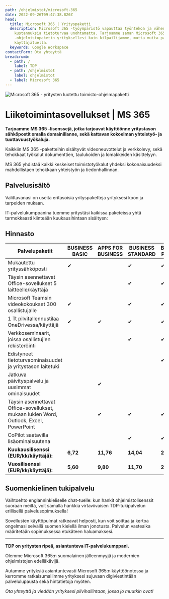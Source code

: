 ```yaml
---
path: /ohjelmistot/microsoft-365
date: 2022-09-26T09:47:38.826Z
head:
  title: Microsoft 365 | Yrityspaketti
  description: Microsoft 365 -työympäristö vapauttaa työntekoa ja vähentää
    kustannuksia tietoturvaa unohtamatta. Tarjoamme saman Microsoft 365
    -ohjelmistopaketin yrityksellesi kuin kilpailijamme, mutta muita paremmalla
    käyttäjätuella.
  keywords: Google Workspace
contactForm: Ota yhteyttä
breadcrumb:
  - path: /
    label: TDP
  - path: /ohjelmistot
    label: ohjelmistot
  - label: Microsoft 365
---
```

![Microsoft 365 - yritysten luotettu toimisto-ohjelmapaketti](/assets/365-tinified.jpg "Microsoft 365")

# Liiketoimintasovellukset | MS 365

**Tarjoamme MS 365 -lisenssejä, jotka tarjoavat käyttöönne yritystason sähköpostit omalla domainillanne, sekä kattavan kokoelman yhteistyö- ja tuottavuustyökaluja.**

Kaikkiin MS 365  -paketteihin sisältyvät videoneuvottelut ja verkkolevy, sekä tehokkaat työkalut dokumenttien, taulukoiden ja lomakkeiden käsittelyyn.

MS 365 yhdistää kaikki keskeiset toimistotyökalut yhdeksi kokonaisuudeksi mahdollistaen tehokkaan yhteistyön ja tiedonhallinnan. 

## Palvelusisältö

Valittavanasi on useita eritasoisia yrityspaketteja yrityksesi koon ja tarpeiden mukaan. 

IT-palvelukumppanina tuemme yritystäsi kaikissa paketeissa yhtä tarmokkaasti kiinteään kuukausihintaan sisältyen:

## Hinnasto

| Palvelupaketit                                                                         | BUSINESS BASIC | APPS FOR BUSINESS | BUSINESS STANDARD | BUSINESS PREMIUM |
| -------------------------------------------------------------------------------------- | -------------- | ----------------- | ----------------- | ---------------- |
| M﻿ukautettu yrityssähköposti                                                           | ✔              |                   | ✔                 | ✔                |
| Täysin asennettavat Office-sovellukset 5 laitteelle/käyttäjä                          |               |                  | ✔                 | ✔                |
| Microsoft Teamsin videokokoukset 300 osallistujalle                                    | ✔              |                   | ✔                 | ✔                |
| 1 Tt pilvitallennustilaa OneDrivessa/käyttäjä                                          | ✔              | ✔                 | ✔                 | ✔                |
| Verkkoseminaarit, joissa osallistujien rekisteröinti                                   |                |                   | ✔                 | ✔                |
| Edistyneet tietoturvaominaisuudet ja yritystason laitetuki                             |                |                   |                   | ✔                |
| Jatkuva päivityspalvelu ja uusimmat ominaisuudet                                       |                | ✔                 |                   |                  |
| Täysin asennettavat Office-sovellukset, mukaan lukien Word, Outlook, Excel, PowerPoint |                | ✔                 |  ✔                 | ✔                 |
| CoPilot saatavilla lisäominaisuutena                                                   |                |                   | ✔                 | ✔                |
| **Kuukausilisenssi (EUR/kk/käyttäjä):**                                                | **6,72**       | **11,76**         | **14,04**         | **24,72**        |
| **Vuosilisenssi (EUR/kk/käyttäjä):**                                                   | **5,60**       | **9,80**          | **11,70**         | **20,60**        |

## Suomenkielinen tukipalvelu

Vaihtoehto englanninkieliselle chat-tuelle: kun hankit ohjelmistolisenssit suoraan meiltä, voit samalla hankkia virtaviivaisen TDP-tukipalvelun erillisellä palvelusopimuksella! 

Sovellusten käyttöpulmat ratkeavat helposti, kun voit soittaa ja kertoa ongelmasi selvällä suomen kielellä ilman jonotusta. Palvelun vasteaika määritetään sopimuksessa etukäteen haluamaksesi.

- - -

**TDP on yritysten ripeä, asiantunteva IT-palvelukumppani.** 

Olemme Microsoft 365:n suomalainen jälleenmyyjä ja modernien ohjelmistojen edelläkävijä. 

Autamme yrityksiä asiantuntevasti Microsoft 365:n käyttöönotossa ja kerromme ratkaisumallimme yrityksesi sujuvaan digiviestintään palvelulupausta sekä hintatietoja myöten. 

*Ota yhteyttä ja viedään yrityksesi pilvihallintaan, jossa jo muutkin ovat!*